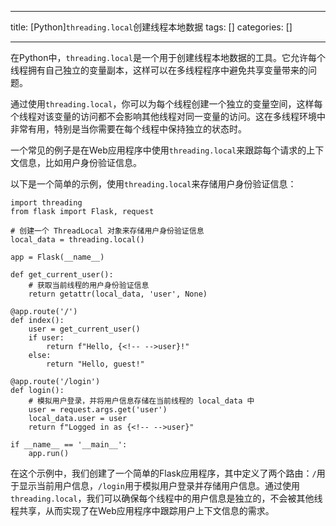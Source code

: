 
--- 
title:  [Python]`threading.local`创建线程本地数据 
tags: []
categories: [] 

---
在Python中，`threading.local`是一个用于创建线程本地数据的工具。它允许每个线程拥有自己独立的变量副本，这样可以在多线程程序中避免共享变量带来的问题。

通过使用`threading.local`，你可以为每个线程创建一个独立的变量空间，这样每个线程对该变量的访问都不会影响其他线程对同一变量的访问。这在多线程环境中非常有用，特别是当你需要在每个线程中保持独立的状态时。

一个常见的例子是在Web应用程序中使用`threading.local`来跟踪每个请求的上下文信息，比如用户身份验证信息。

以下是一个简单的示例，使用`threading.local`来存储用户身份验证信息：

```
import threading
from flask import Flask, request

# 创建一个 ThreadLocal 对象来存储用户身份验证信息
local_data = threading.local()

app = Flask(__name__)

def get_current_user():
    # 获取当前线程的用户身份验证信息
    return getattr(local_data, 'user', None)

@app.route('/')
def index():
    user = get_current_user()
    if user:
        return f"Hello, {<!-- -->user}!"
    else:
        return "Hello, guest!"

@app.route('/login')
def login():
    # 模拟用户登录，并将用户信息存储在当前线程的 local_data 中
    user = request.args.get('user')
    local_data.user = user
    return f"Logged in as {<!-- -->user}"

if __name__ == '__main__':
    app.run()

```

在这个示例中，我们创建了一个简单的Flask应用程序，其中定义了两个路由：`/`用于显示当前用户信息，`/login`用于模拟用户登录并存储用户信息。通过使用`threading.local`，我们可以确保每个线程中的用户信息是独立的，不会被其他线程共享，从而实现了在Web应用程序中跟踪用户上下文信息的需求。
